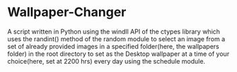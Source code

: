 # Wallpaper-Changer

A script written in Python using the windll API of the ctypes library which uses the randint() method of the random module to select an image from a set of already provided images in a specified folder(here, the wallpapers folder) in the root directory to set as the Desktop wallpaper at a time of your choice(here, set at 2200 hrs) every day using the schedule module.
